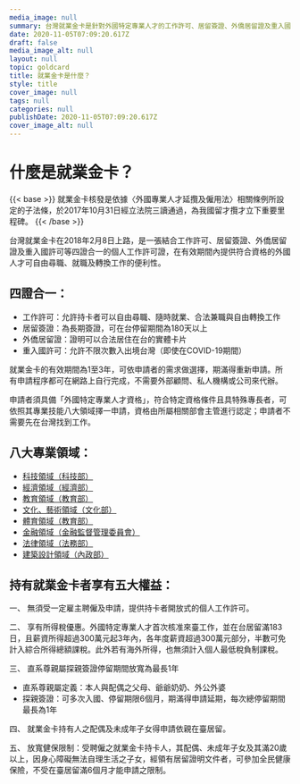 ```yaml
---
media_image: null
summary: 台灣就業金卡是針對外國特定專業人才的工作許可、居留簽證、外僑居留證及重入國許可4證合一的個人工作許可，提供外國人才自由尋職、就職及轉換工作的便利性。
date: 2020-11-05T07:09:20.617Z
draft: false
media_image_alt: null
layout: null
topic: goldcard
title: 就業金卡是什麼？
style: title
cover_image: null
tags: null
categories: null
publishDate: 2020-11-05T07:09:20.617Z
cover_image_alt: null
---
```

# 什麼是就業金卡？

{{< base >}}
就業金卡核發是依據〈外國專業人才延攬及僱用法〉相關條例所設定的子法條，於2017年10月31日經立法院三讀通過，為我國留才攬才立下重要里程碑。
{{< /base >}}

台灣就業金卡在2018年2月8日上路，是一張結合工作許可、居留簽證、外僑居留證及重入國許可等四證合一的個人工作許可證，在有效期間內提供符合資格的外國人才可自由尋職、就職及轉換工作的便利性。

## 四證合一：

* 工作許可：允許持卡者可以自由尋職、隨時就業、合法兼職與自由轉換工作
* 居留簽證：為長期簽證，可在台停留期間為180天以上
* 外僑居留證：證明可以合法居住在台的實體卡片
* 重入國許可：允許不限次數入出境台灣（即使在COVID-19期間）

就業金卡的有效期間為1至3年，可依申請者的需求做選擇，期滿得重新申請。所有申請程序都可在網路上自行完成，不需要外部顧問、私人機構或公司來代辦。

申請者須具備「外國特定專業人才資格」，符合特定資格條件且具特殊專長者，可依照其專業技能八大領域擇一申請，資格由所屬相關部會主管進行認定；申請者不需要先在台灣找到工作。

## 八大專業領域：

* [科技領域（科技部）](/zh/qualification/field-of-science-technology/)
* [](/zh/qualification/field-of-science-technology/)[經濟領域（經濟部）](/zh/qualification/field-of-economy/)
* [](/zh/qualification/field-of-economy/)[教育領域（教育部）](/zh/qualification/field-of-education/)
* [文化、藝術領域（文化部）](/zh/qualification/field-of-culture-and-arts/)
* [體育領域（教育部）](/zh/qualification/field-of-sport/)
* [](/zh/qualification/field-of-sport/)[金融領域（金融監督管理委員會）](/zh/qualification/field-of-finance/)
* [](/zh/qualification/field-of-finance/)[法律領域（法務部）](/zh/qualification/field-of-law/)
* [](/zh/qualification/field-of-law/)[建築設計領域（內政部）](/zh/qualification/field-of-architecture/)

## [](/zh/qualification/field-of-architecture/)[](https://staging.taiwangoldcard.tw/zh/qualification/field-of-architecture/)持有就業金卡者享有五大權益：

一、	無須受一定雇主聘僱及申請，提供持卡者開放式的個人工作許可。

二、	享有所得稅優惠。外國特定專業人才首次核准來臺工作，並在台居留滿183日，且薪資所得超過300萬元起3年內，各年度薪資超過300萬元部分，半數可免計入綜合所得總額課稅。此外若有海外所得，也無須計入個人最低稅負制課稅。

三、	直系尊親屬探親簽證停留期間放寬為最長1年

* 直系尊親屬定義：本人與配偶之父母、爺爺奶奶、外公外婆
* 探親簽證：可多次入國、停留期限6個月，期滿得申請延期，每次總停留期間最長為1年

四、	就業金卡持有人之配偶及未成年子女得申請依親在臺居留。

五、	放寬健保限制：受聘僱之就業金卡持卡人，其配偶、未成年子女及其滿20歲以上，因身心障礙無法自理生活之子女，經領有居留證明文件者，可參加全民健康保險，不受在臺居留滿6個月才能申請之限制。